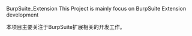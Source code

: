 BurpSuite_Extension
This Project is mainly focus on BurpSuite Extension development

本项目主要关注于BurpSuite扩展相关的开发工作。
